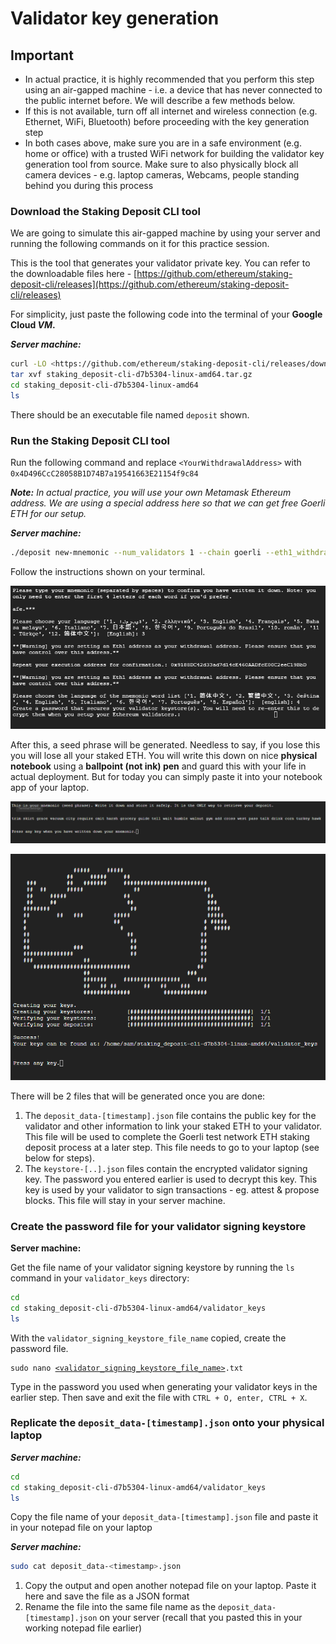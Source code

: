 # Validator key generation

## Important

* In actual practice, it is highly recommended that you perform this step using an air-gapped machine - i.e. a device that has never connected to the public internet before. We will describe a few methods below.
* If this is not available, turn off all internet and wireless connection (e.g. Ethernet, WiFi, Bluetooth) before proceeding with the key generation step
* In both cases above, make sure you are in a safe environment (e.g. home or office) with a trusted WiFi network for building the validator key generation tool from source. Make sure to also physically block all camera devices - e.g. laptop cameras, Webcams, people standing behind you during this process

### Download the Staking Deposit CLI tool

We are going to simulate this air-gapped machine by using your server and running the following commands on it for this practice session.

This is the tool that generates your validator private key. You can refer to the downloadable files here - [https://github.com/ethereum/staking-deposit-cli/releases](https://github.com/ethereum/staking-deposit-cli/releases)

For simplicity, just paste the following code into the terminal of your **Google Cloud **_**VM**_**.**

_**Server machine:**_

```bash
curl -LO <https://github.com/ethereum/staking-deposit-cli/releases/download/v2.5.0/staking_deposit-cli-d7b5304-linux-amd64.tar.gz>
tar xvf staking_deposit-cli-d7b5304-linux-amd64.tar.gz
cd staking_deposit-cli-d7b5304-linux-amd64
ls
```

There should be an executable file named `deposit` shown.

### Run the Staking Deposit CLI tool

Run the following command and replace `<YourWithdrawalAddress>` with `0x4D496CcC28058B1D74B7a19541663E21154f9c84`

_**Note:** In actual practice, you will use your own Metamask Ethereum address. We are using a special address here so that we can get free Goerli ETH for our setup._

_**Server machine:**_

```bash
./deposit new-mnemonic --num_validators 1 --chain goerli --eth1_withdrawal_address 0x4D496CcC28058B1D74B7a19541663E21154f9c84
```

Follow the instructions shown on your terminal.

![Untitled](<../.gitbook/assets/Untitled (8).png>)

After this, a seed phrase will be generated. Needless to say, if you lose this you will lose all your staked ETH. You will write this down on nice **physical notebook** using a **ballpoint (not ink) pen** and guard this with your life in actual deployment. But for today you can simply paste it into your notebook app of your laptop.

![Untitled](<../.gitbook/assets/Untitled (9).png>)

![Untitled](<../.gitbook/assets/Untitled (10).png>)

There will be 2 files that will be generated once you are done:

1. The `deposit_data-[timestamp].json` file contains the public key for the validator and other information to link your staked ETH to your validator. This file will be used to complete the Goerli test network ETH staking deposit process at a later step. This file needs to go to your laptop (see below for steps).
2. The `keystore-[..].json` files contain the encrypted validator signing key. The password you entered earlier is used to decrypt this key. This key is used by your validator to sign transactions - eg. attest & propose blocks. This file will stay in your server machine.

### Create the password file for your validator signing keystore

**Server machine:**

Get the file name of your validator signing keystore by running the `ls` command in your `validator_keys` directory:

```sh
cd
cd staking_deposit-cli-d7b5304-linux-amd64/validator_keys
ls
```

With the `validator_signing_keystore_file_name` copied, create the password file.

<pre><code>sudo nano <a data-footnote-ref href="#user-content-fn-1">&#x3C;validator_signing_keystore_file_name></a>.txt
</code></pre>

Type in the password you used when generating your validator keys in the earlier step. Then save and exit the file with `CTRL + O, enter, CTRL + X`.

### Replicate the `deposit_data-[timestamp].json` onto your physical laptop

_**Server machine:**_

```bash
cd
cd staking_deposit-cli-d7b5304-linux-amd64/validator_keys
ls
```

Copy the file name of your `deposit_data-[timestamp].json` file and paste it in your notepad file on your laptop

_**Server machine:**_

```bash
sudo cat deposit_data-<timestamp>.json
```

1. Copy the output and open another notepad file on your laptop. Paste it here and save the file as a JSON format
2. Rename the file into the same file name as the `deposit_data-[timestamp].json` on your server (recall that you pasted this in your working notepad file earlier)

[^1]: 
